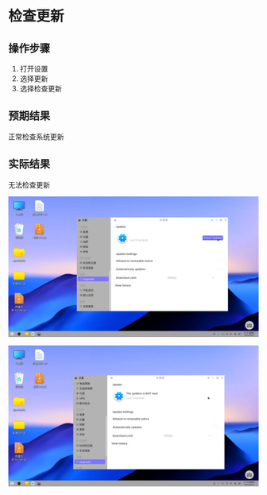 # 检查更新

## 操作步骤

1. 打开设置
2. 选择更新
3. 选择检查更新

## 预期结果

正常检查系统更新

## 实际结果

无法检查更新

![检查更新页面](./img/检查更新页面.jpg)

![检查更新异常](./img/检查更新异常.jpg)
